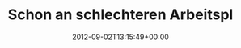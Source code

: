 ---
retweeted: false
source: <a href="http://twitter.com/download/android" rel="nofollow">Twitter for Android</a>
entities:
  user_mentions: []
  urls: []
  symbols: []
  media:
  - expanded_url: https://twitter.com/bascht/status/242249461437444096/photo/1
    indices:
    - '47'
    - '67'
    url: http://t.co/cMD6UpTn
    media_url: http://pbs.twimg.com/media/A1ykmgiCMAA8mJk.jpg
    id_str: '242249461445832704'
    id: '242249461445832704'
    media_url_https: https://pbs.twimg.com/media/A1ykmgiCMAA8mJk.jpg
    sizes:
      medium:
        w: '1200'
        h: '676'
        resize: fit
      large:
        w: '2048'
        h: '1155'
        resize: fit
      thumb:
        w: '150'
        h: '150'
        resize: crop
      small:
        w: '680'
        h: '383'
        resize: fit
    type: photo
    display_url: pic.twitter.com/cMD6UpTn
  hashtags: []
display_text_range:
- '0'
- '67'
favorite_count: '1'
id_str: '242249461437444096'
truncated: false
retweet_count: '0'
id: '242249461437444096'
possibly_sensitive: false
created_at: Sun Sep 02 13:15:49 +0000 2012
favorited: false
full_text: Schon an schlechteren Arbeitsplätzen gesessen.
lang: de
extended_entities:
  media:
  - expanded_url: https://twitter.com/bascht/status/242249461437444096/photo/1
    indices:
    - '47'
    - '67'
    url: http://t.co/cMD6UpTn
    media_url: http://pbs.twimg.com/media/A1ykmgiCMAA8mJk.jpg
    id_str: '242249461445832704'
    id: '242249461445832704'
    media_url_https: https://pbs.twimg.com/media/A1ykmgiCMAA8mJk.jpg
    sizes:
      medium:
        w: '1200'
        h: '676'
        resize: fit
      large:
        w: '2048'
        h: '1155'
        resize: fit
      thumb:
        w: '150'
        h: '150'
        resize: crop
      small:
        w: '680'
        h: '383'
        resize: fit
    type: photo
    display_url: pic.twitter.com/cMD6UpTn
tags:
- pesos:twitter
date: '2012-09-02T13:15:49+00:00'
src: https://twitter.com/bascht/status/242249461437444096
original_url: https://twitter.com/bascht/status/242249461437444096
type: twitter_tweet
media_url: https://img.bascht.com/twitter/pbs.twimg.com/media/A1ykmgiCMAA8mJk.jpg
text: Schon an schlechteren Arbeitsplätzen gesessen.
title: Schon an schlechteren Arbeitspl

---